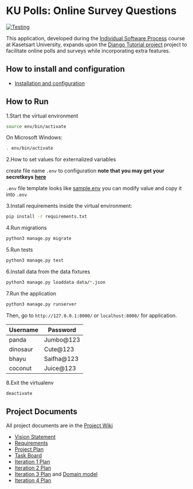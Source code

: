 # KU Polls: Online Survey Questions 
[![Testing](https://github.com/thanidacwn/ku-polls/actions/workflows/python-app.yml/badge.svg?branch=iteration2)](https://github.com/thanidacwn/ku-polls/actions/workflows/python-app.yml)

This application, developed during the  [Individual Software Process](
https://cpske.github.io/ISP) course at Kasetsart University, expands upon the [Django Tutorial project](https://docs.djangoproject.com/en/4.1/intro/tutorial01/) project to facilitate online polls and surveys while incorporating extra features.

## How to install and configuration
- [Installation and configuration](https://github.com/thanidacwn/ku-polls/blob/iteration4/installation.md)
## How to Run
1.Start the virtual environment
```sh
source env/bin/activate
```
On Microsoft Windows:
```sh
. env/bin/activate
```
2.How to set values for externalized variables

create file name `.env` to configuration **note that you may get your secretkeys [here](https://djecrety.ir)**

`.env` file template looks like [sample.env](sample.env) you can modify value and copy it into `.env`

3.Install requirements inside the virtual environment:
```sh
pip install -r requirements.txt
```
4.Run migrations
```sh
python3 manage.py migrate
```
5.Run tests
```sh
python3 manage.py test
```
6.Install data from the data fixtures
```sh
python3 manage.py loaddata data/*.json
```
7.Run the application
```sh
python3 manage.py runserver
```

Then, go to `http://127.0.0.1:8000/` or `localhost:8000/` for application.

| Username  | Password  |
|-----------|-----------|
|   panda   | Jumbo@123 |
|   dinosaur   | Cute@123 |
|   bhayu   | Saifha@123 |
|   coconut   | Juice@123 |

8.Exit the virtualenv
```sh
deactivate
```

## Project Documents

All project documents are in the [Project Wiki](https://github.com/thanidacwn/ku-polls/wiki)

* [Vision Statement](https://github.com/thanidacwn/ku-polls/wiki/Vision-Statement)
* [Requirements](https://github.com/thanidacwn/ku-polls/wiki/Requirements)
* [Project Plan](https://github.com/thanidacwn/ku-polls/wiki/Development-plan)
* [Task Board](https://github.com/users/thanidacwn/projects/7)
* [Iteration 1 Plan](https://github.com/thanidacwn/ku-polls/wiki/Iteration-1-Plan)
* [Iteration 2 Plan](https://github.com/thanidacwn/ku-polls/wiki/Iteration-2-Plan)
* [Iteration 3 Plan](https://github.com/thanidacwn/ku-polls/wiki/Iteration-3-Plan) and [Domain model](https://github.com/thanidacwn/ku-polls/wiki/Iteration-3-Plan)
* [Iteration 4 Plan](https://github.com/thanidacwn/ku-polls/wiki/Iteration-4-Plan)